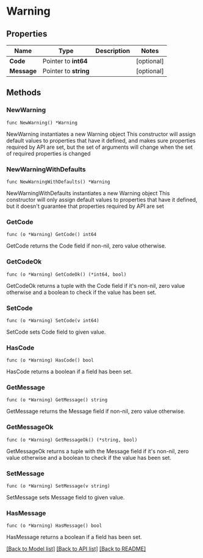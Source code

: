 # Warning

## Properties

Name | Type | Description | Notes
------------ | ------------- | ------------- | -------------
**Code** | Pointer to **int64** |  | [optional] 
**Message** | Pointer to **string** |  | [optional] 

## Methods

### NewWarning

`func NewWarning() *Warning`

NewWarning instantiates a new Warning object
This constructor will assign default values to properties that have it defined,
and makes sure properties required by API are set, but the set of arguments
will change when the set of required properties is changed

### NewWarningWithDefaults

`func NewWarningWithDefaults() *Warning`

NewWarningWithDefaults instantiates a new Warning object
This constructor will only assign default values to properties that have it defined,
but it doesn't guarantee that properties required by API are set

### GetCode

`func (o *Warning) GetCode() int64`

GetCode returns the Code field if non-nil, zero value otherwise.

### GetCodeOk

`func (o *Warning) GetCodeOk() (*int64, bool)`

GetCodeOk returns a tuple with the Code field if it's non-nil, zero value otherwise
and a boolean to check if the value has been set.

### SetCode

`func (o *Warning) SetCode(v int64)`

SetCode sets Code field to given value.

### HasCode

`func (o *Warning) HasCode() bool`

HasCode returns a boolean if a field has been set.

### GetMessage

`func (o *Warning) GetMessage() string`

GetMessage returns the Message field if non-nil, zero value otherwise.

### GetMessageOk

`func (o *Warning) GetMessageOk() (*string, bool)`

GetMessageOk returns a tuple with the Message field if it's non-nil, zero value otherwise
and a boolean to check if the value has been set.

### SetMessage

`func (o *Warning) SetMessage(v string)`

SetMessage sets Message field to given value.

### HasMessage

`func (o *Warning) HasMessage() bool`

HasMessage returns a boolean if a field has been set.


[[Back to Model list]](../README.md#documentation-for-models) [[Back to API list]](../README.md#documentation-for-api-endpoints) [[Back to README]](../README.md)


